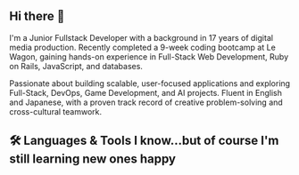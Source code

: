 ## Hi there 👋

I'm a Junior Fullstack Developer with a background in 17 years of digital media production. Recently completed a 9-week coding bootcamp at Le Wagon, gaining hands-on experience in Full-Stack Web Development, Ruby on Rails, JavaScript, and databases. 

Passionate about building scalable, user-focused applications and exploring Full-Stack, DevOps, Game Development, and AI projects. Fluent in English and Japanese, with a proven track record of creative problem-solving and cross-cultural teamwork.

## 🛠️ Languages & Tools I know...but of course I'm still learning new ones happy

